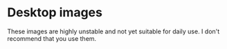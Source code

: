 # Desktop images

These images are highly unstable and not yet suitable for daily use. I don't recommend that you use them.
